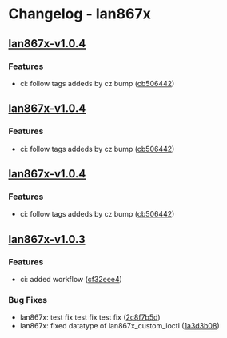 # Changelog - lan867x

## [lan867x-v1.0.4](https://github.com/kostaond/esp-eth-drivers/releases/tag/lan867x-v1.0.4)

### Features

- ci: follow tags addeds by cz bump ([cb506442](https://github.com/kostaond/esp-eth-drivers/releases/tagcb506442))

## [lan867x-v1.0.4](https://github.com/kostaond/esp-eth-drivers/releases/tag/lan867x-v1.0.4)

### Features

- ci: follow tags addeds by cz bump ([cb506442](https://github.com/kostaond/esp-eth-drivers/releases/tagcb506442))

## [lan867x-v1.0.4](https://github.com/kostaond/esp-eth-drivers/releases/tag/lan867x-v1.0.4)

### Features

- ci: follow tags addeds by cz bump ([cb506442](https://github.com/kostaond/esp-eth-drivers/releases/tagcb506442))

## [lan867x-v1.0.3](https://github.com/kostaond/esp-eth-drivers/releases/tag/lan867x-v1.0.3)

### Features

- ci: added workflow ([cf32eee4](https://github.com/kostaond/esp-eth-drivers/releases/tagcf32eee4))

### Bug Fixes

- lan867x: test fix test fix test fix ([2c8f7b5d](https://github.com/kostaond/esp-eth-drivers/releases/tag2c8f7b5d))
- lan867x: fixed datatype of lan867x_custom_ioctl ([1a3d3b08](https://github.com/kostaond/esp-eth-drivers/releases/tag1a3d3b08))
